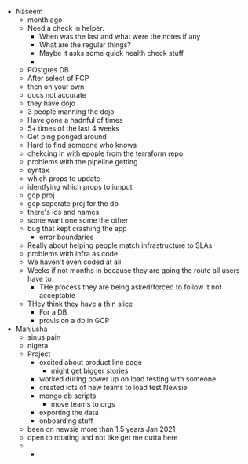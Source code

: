 - Naseem
	- month ago
	- Need a check in helper.
		- When was the last and what were the notes if any
		- What are the regular things?
		- Maybe it asks some quick health check stuff
		-
	- POstgres DB
	- After select of FCP
	- then on your own
	- docs not accurate
	- they have dojo
	- 3 people manning the dojo
	- Have gone a hadnful of times
	- 5+ times of the last 4 weeks
	- Get ping ponged around
	- Hard to find someone who knows
	- chekcing in with epople from the terraform repo
	- problems with the pipeline getting
	- syntax
	- which props to update
	- identfying which props to iunput
	- gcp proj
	- gcp seperate proj for the db
	- there's ids and names
	- some want one some the other
	- bug that kept crashing the app
		- error boundaries
	- Really about helping people match infrastructure to SLAs
	- problems with infra as code
	- We haven't even coded at all
	- Weeks if not months in because they are going the route all users have to
		- THe process they are being asked/forced to follow it not acceptable
	- THey think they have a thin slice
		- For a DB
		- provision a db in GCP
- Manjusha
	- sinus pain
	- nigera
	- Project
		- excited about product line page
			- might get bigger stories
		- worked during power up on load testing with someone
		- created lots of new teams to load test Newsie
		- mongo db scripts
			- move teams to orgs
		- exporting the data
		- onboarding stuff
	- been on newsie more than 1.5 years Jan 2021
	- open to rotating and not like get me outta here
	-
		-